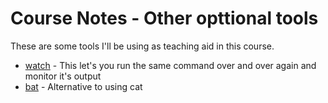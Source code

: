 # Course Notes - Other opttional tools

These are some tools I'll be using as teaching aid in this course.

- [watch](https://linuxize.com/post/linux-watch-command/) - This let's you run the same command over and over again and monitor it's output
- [bat](https://github.com/sharkdp/bat) - Alternative to using cat